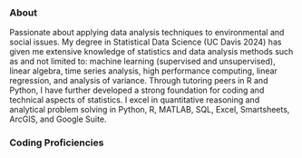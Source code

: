 ### About

Passionate about applying data analysis techniques to environmental and social issues. My degree in Statistical Data Science (UC Davis 2024) has given me extensive knowledge of statistics and data analysis methods such as and not limited to: machine learning (supervised and unsupervised), linear algebra, time series analysis, high performance computing, linear regression, and analysis of variance. Through tutoring peers in R and Python, I have further developed a strong foundation for coding and technical aspects of statistics. I excel in quantitative reasoning and analytical problem solving in Python, R, MATLAB, SQL, Excel, Smartsheets, ArcGIS, and Google Suite.

### Coding Proficiencies



<!--
**AJHetherwick/AJHetherwick** is a ✨ _special_ ✨ repository because its `README.md` (this file) appears on your GitHub profile.

Here are some ideas to get you started:

- 🔭 I’m currently working on ...
- 🌱 I’m currently learning ...
- 👯 I’m looking to collaborate on ...
- 🤔 I’m looking for help with ...
- 💬 Ask me about ...
- 📫 How to reach me: ...
- 😄 Pronouns: ...
- ⚡ Fun fact: ...
-->
